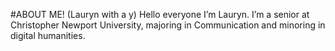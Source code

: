 #ABOUT ME! (Lauryn with a y)
Hello everyone I’m Lauryn. I’m a senior at Christopher Newport University, majoring in Communication and minoring in digital humanities.
